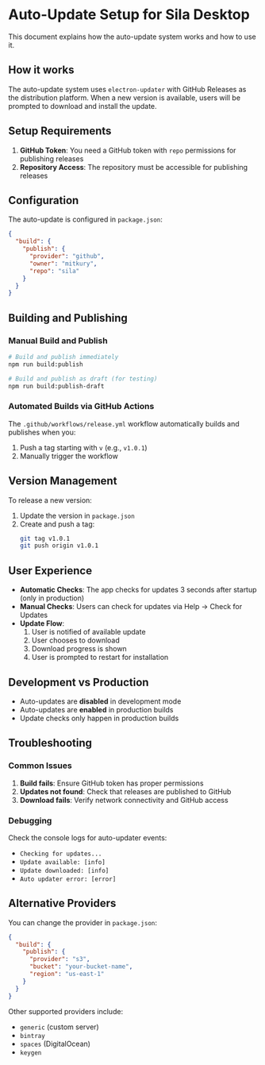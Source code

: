 # Auto-Update Setup for Sila Desktop

This document explains how the auto-update system works and how to use it.

## How it works

The auto-update system uses `electron-updater` with GitHub Releases as the distribution platform. When a new version is available, users will be prompted to download and install the update.

## Setup Requirements

1. **GitHub Token**: You need a GitHub token with `repo` permissions for publishing releases
2. **Repository Access**: The repository must be accessible for publishing releases

## Configuration

The auto-update is configured in `package.json`:

```json
{
  "build": {
    "publish": {
      "provider": "github",
      "owner": "mitkury",
      "repo": "sila"
    }
  }
}
```

## Building and Publishing

### Manual Build and Publish

```bash
# Build and publish immediately
npm run build:publish

# Build and publish as draft (for testing)
npm run build:publish-draft
```

### Automated Builds via GitHub Actions

The `.github/workflows/release.yml` workflow automatically builds and publishes when you:

1. Push a tag starting with `v` (e.g., `v1.0.1`)
2. Manually trigger the workflow

## Version Management

To release a new version:

1. Update the version in `package.json`
2. Create and push a tag:
   ```bash
   git tag v1.0.1
   git push origin v1.0.1
   ```

## User Experience

- **Automatic Checks**: The app checks for updates 3 seconds after startup (only in production)
- **Manual Checks**: Users can check for updates via Help → Check for Updates
- **Update Flow**: 
  1. User is notified of available update
  2. User chooses to download
  3. Download progress is shown
  4. User is prompted to restart for installation

## Development vs Production

- Auto-updates are **disabled** in development mode
- Auto-updates are **enabled** in production builds
- Update checks only happen in production builds

## Troubleshooting

### Common Issues

1. **Build fails**: Ensure GitHub token has proper permissions
2. **Updates not found**: Check that releases are published to GitHub
3. **Download fails**: Verify network connectivity and GitHub access

### Debugging

Check the console logs for auto-updater events:
- `Checking for updates...`
- `Update available: [info]`
- `Update downloaded: [info]`
- `Auto updater error: [error]`

## Alternative Providers

You can change the provider in `package.json`:

```json
{
  "build": {
    "publish": {
      "provider": "s3",
      "bucket": "your-bucket-name",
      "region": "us-east-1"
    }
  }
}
```

Other supported providers include:
- `generic` (custom server)
- `bintray`
- `spaces` (DigitalOcean)
- `keygen` 